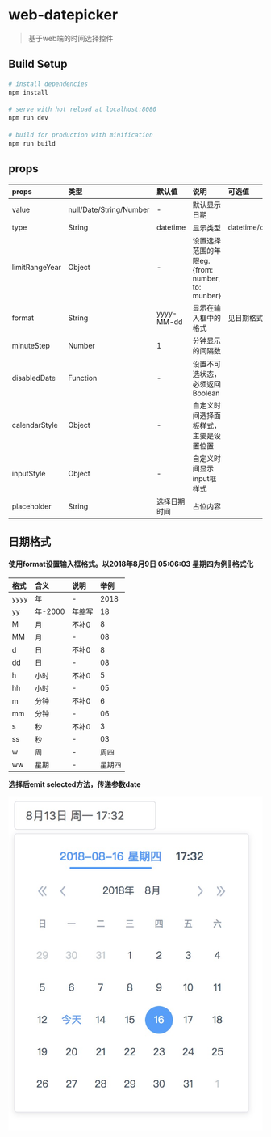 # web-datepicker

> 基于web端的时间选择控件

## Build Setup

``` bash
# install dependencies
npm install

# serve with hot reload at localhost:8080
npm run dev

# build for production with minification
npm run build
```

## props
|props|类型|默认值|说明|可选值|
|:---|:---|:---|:---|:---|
|value|null/Date/String/Number|-|默认显示日期
|type|String|datetime|显示类型|datetime/date
|limitRangeYear|Object|-|设置选择范围的年限eg.{from: number, to: munber}|
|format|String|yyyy-MM-dd|显示在输入框中的格式|见日期格式
|minuteStep|Number|1|分钟显示的间隔数
|disabledDate|Function|-|设置不可选状态，必须返回Boolean
|calendarStyle|Object|-|自定义时间选择面板样式，主要是设置位置
|inputStyle|Object|-|自定义时间显示input框样式
|placeholder|String|选择日期时间|占位内容

## 日期格式
#### 使用format设置输入框格式。以2018年8月9日 05:06:03 星期四为例格式化
|格式|含义|说明|举例
|:--|:--|:--|:--|
yyyy|年|-|2018
yy|年-2000|年缩写|18
M|月|不补0|8
MM|月|-|08
d|日|不补0|8
dd|日|-|08
h|小时|不补0|5
hh|小时|-|05
m|分钟|不补0|6
mm|分钟|-|06
s|秒|不补0|3
ss|秒|-|03
w|周|-|周四
ww|星期|-|星期四


**选择后emit selected方法，传递参数date**

![效果预览](https://github.com/prebra/web-datepicker/blob/master/src/assets/review.png)
